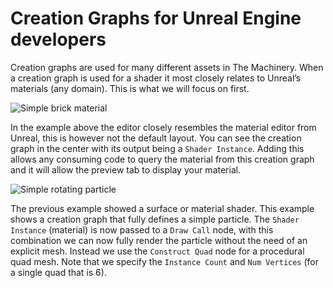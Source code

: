 # Creation Graphs for Unreal Engine developers

Creation graphs are used for many different assets in The Machinery. When a creation graph is used for a shader it most closely relates to Unreal’s materials (any domain). This is what we will focus on first.

![Simple brick material](https://www.dropbox.com/s/nxy6jtq7f5drmin/tm_guide_creation_graph_unreal_material.png?dl=1)


In the example above the editor closely resembles the material editor from Unreal, this is however not the default layout. You can see the creation graph in the center with its output being a `Shader Instance`. Adding this allows any consuming code to query the material from this creation graph and it will allow the preview tab to display your material. 

![Simple rotating particle](https://www.dropbox.com/s/kpf05fwzl47d0ip/tm_guide_creation_graph_unreal_particle.png?dl=1)


The previous example showed a surface or material shader. This example shows a creation graph that fully defines a simple particle. The `Shader Instance` (material) is now passed to a `Draw Call` node, with this combination we can now fully render the particle without the need of an explicit mesh. Instead we use the `Construct Quad` node for a procedural quad mesh. Note that we specify the `Instance Count` and `Num Vertices` (for a single quad that is 6).